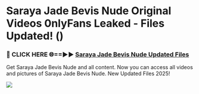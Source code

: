 # Saraya Jade Bevis Nude Original Videos 0nlyFans Leaked - Files Updated! ()

<h3>🔴 CLICK HERE 🌐==►► <a href="https://tinyurl.com/2p9ay9w9" rel="nofollow">Saraya Jade Bevis Nude Updated Files</a></h3>

Get Saraya Jade Bevis Nude and all content. Now you can access all videos and pictures of Saraya Jade Bevis Nude. New Updated Files 2025!

[![](https://i.imgur.com/KQgVmj3.gif)](https://tinyurl.com/2p9ay9w9)
